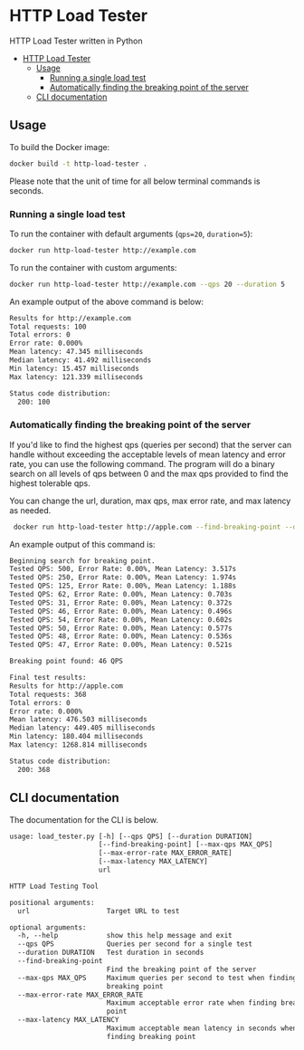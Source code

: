 # HTTP Load Tester
HTTP Load Tester written in Python

- [HTTP Load Tester](#http-load-tester)
  - [Usage](#usage)
    - [Running a single load test](#running-a-single-load-test)
    - [Automatically finding the breaking point of the server](#automatically-finding-the-breaking-point-of-the-server)
  - [CLI documentation](#cli-documentation)

## Usage
To build the Docker image:
```bash
docker build -t http-load-tester .
```

Please note that the unit of time for all below terminal commands is seconds. 

### Running a single load test
To run the container with default arguments (`qps=20`, `duration=5`):
```bash
docker run http-load-tester http://example.com
```

To run the container with custom arguments:
```bash
docker run http-load-tester http://example.com --qps 20 --duration 5
```

An example output of the above command is below:
```txt
Results for http://example.com
Total requests: 100
Total errors: 0
Error rate: 0.000%
Mean latency: 47.345 milliseconds
Median latency: 41.492 milliseconds
Min latency: 15.457 milliseconds
Max latency: 121.339 milliseconds

Status code distribution:
  200: 100
```

### Automatically finding the breaking point of the server
If you'd like to find the highest qps (queries per second) that the server can handle without exceeding the acceptable levels of mean latency and error rate, you can use the following command. The program will do a binary search on all levels of qps between 0 and the max qps provided to find the highest tolerable qps.

You can change the url, duration, max qps, max error rate, and max latency as needed. 
```bash
 docker run http-load-tester http://apple.com --find-breaking-point --duration=8 --max-qps 1000 --max-error-rate 0.01 --max-latency 0.5
```

An example output of this command is:
```txt
Beginning search for breaking point.
Tested QPS: 500, Error Rate: 0.00%, Mean Latency: 3.517s
Tested QPS: 250, Error Rate: 0.00%, Mean Latency: 1.974s
Tested QPS: 125, Error Rate: 0.00%, Mean Latency: 1.188s
Tested QPS: 62, Error Rate: 0.00%, Mean Latency: 0.703s
Tested QPS: 31, Error Rate: 0.00%, Mean Latency: 0.372s
Tested QPS: 46, Error Rate: 0.00%, Mean Latency: 0.496s
Tested QPS: 54, Error Rate: 0.00%, Mean Latency: 0.602s
Tested QPS: 50, Error Rate: 0.00%, Mean Latency: 0.577s
Tested QPS: 48, Error Rate: 0.00%, Mean Latency: 0.536s
Tested QPS: 47, Error Rate: 0.00%, Mean Latency: 0.521s

Breaking point found: 46 QPS

Final test results:
Results for http://apple.com
Total requests: 368
Total errors: 0
Error rate: 0.000%
Mean latency: 476.503 milliseconds
Median latency: 449.405 milliseconds
Min latency: 180.404 milliseconds
Max latency: 1268.814 milliseconds

Status code distribution:
  200: 368
```

## CLI documentation
The documentation for the CLI is below. 
```txt
usage: load_tester.py [-h] [--qps QPS] [--duration DURATION]
                      [--find-breaking-point] [--max-qps MAX_QPS]
                      [--max-error-rate MAX_ERROR_RATE]
                      [--max-latency MAX_LATENCY]
                      url

HTTP Load Testing Tool

positional arguments:
  url                   Target URL to test

optional arguments:
  -h, --help            show this help message and exit
  --qps QPS             Queries per second for a single test
  --duration DURATION   Test duration in seconds
  --find-breaking-point
                        Find the breaking point of the server
  --max-qps MAX_QPS     Maximum queries per second to test when finding
                        breaking point
  --max-error-rate MAX_ERROR_RATE
                        Maximum acceptable error rate when finding breaking
                        point
  --max-latency MAX_LATENCY
                        Maximum acceptable mean latency in seconds when
                        finding breaking point
```